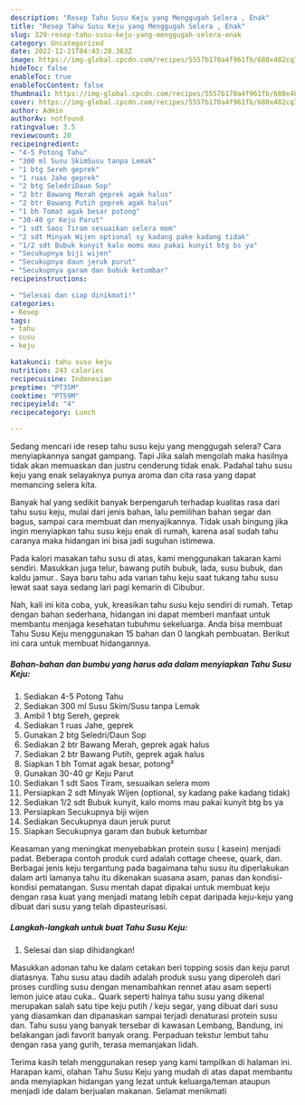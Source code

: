 ```yaml
---
description: "Resep Tahu Susu Keju yang Menggugah Selera , Enak"
title: "Resep Tahu Susu Keju yang Menggugah Selera , Enak"
slug: 329-resep-tahu-susu-keju-yang-menggugah-selera-enak
category: Uncategorized
date: 2022-12-21T04:43:28.363Z
image: https://img-global.cpcdn.com/recipes/5557b170a4f961fb/680x482cq70/tahu-susu-keju-foto-resep-utama.jpg
hideToc: false
enableToc: true
enableTocContent: false
thumbnail: https://img-global.cpcdn.com/recipes/5557b170a4f961fb/680x482cq70/tahu-susu-keju-foto-resep-utama.jpg
cover: https://img-global.cpcdn.com/recipes/5557b170a4f961fb/680x482cq70/tahu-susu-keju-foto-resep-utama.jpg
author: Admin
authorAv: notfound
ratingvalue: 3.5
reviewcount: 20
recipeingredient:
- "4-5 Potong Tahu"
- "300 ml Susu SkimSusu tanpa Lemak"
- "1 btg Sereh geprek"
- "1 ruas Jahe geprek"
- "2 btg SeledriDaun Sop"
- "2 btr Bawang Merah geprek agak halus"
- "2 btr Bawang Putih geprek agak halus"
- "1 bh Tomat agak besar potong"
- "30-40 gr Keju Parut"
- "1 sdt Saos Tiram sesuaikan selera mom"
- "2 sdt Minyak Wijen optional sy kadang pake kadang tidak"
- "1/2 sdt Bubuk kunyit kalo moms mau pakai kunyit btg bs ya"
- "Secukupnya biji wijen"
- "Secukupnya daun jeruk purut"
- "Secukupnya garam dan bubuk ketumbar"
recipeinstructions:

- "Selesai dan siap dinikmati!"
categories:
- Resep
tags:
- tahu
- susu
- keju

katakunci: tahu susu keju 
nutrition: 243 calories
recipecuisine: Indonesian
preptime: "PT35M"
cooktime: "PT59M"
recipeyield: "4"
recipecategory: Lunch

---
```



Sedang mencari ide resep tahu susu keju yang menggugah selera? Cara menyiapkannya sangat gampang. Tapi Jika salah mengolah maka hasilnya tidak akan memuaskan dan justru cenderung tidak enak. Padahal tahu susu keju yang enak selayaknya punya aroma dan cita rasa yang dapat memancing selera kita.


Banyak hal yang sedikit banyak berpengaruh terhadap kualitas rasa dari tahu susu keju, mulai dari jenis bahan, lalu pemilihan bahan segar dan bagus, sampai cara membuat dan menyajikannya. Tidak usah bingung jika ingin menyiapkan tahu susu keju enak di rumah, karena asal sudah tahu caranya maka hidangan ini bisa jadi suguhan istimewa.

Pada kalori masakan tahu susu di atas, kami menggunakan takaran kami sendiri. Masukkan juga telur, bawang putih bubuk, lada, susu bubuk, dan kaldu jamur.. Saya baru tahu ada varian tahu keju saat tukang tahu susu lewat saat saya sedang lari pagi kemarin di Cibubur.


Nah, kali ini kita coba, yuk, kreasikan tahu susu keju sendiri di rumah. Tetap dengan bahan sederhana, hidangan ini dapat memberi manfaat untuk membantu menjaga kesehatan tubuhmu sekeluarga. Anda bisa membuat Tahu Susu Keju menggunakan 15 bahan dan 0 langkah pembuatan. Berikut ini cara untuk membuat hidangannya.

<!--inarticleads1-->

##### Bahan-bahan dan bumbu yang harus ada dalam menyiapkan Tahu Susu Keju:

1. Sediakan 4-5 Potong Tahu
1. Sediakan 300 ml Susu Skim/Susu tanpa Lemak
1. Ambil 1 btg Sereh, geprek
1. Sediakan 1 ruas Jahe, geprek
1. Gunakan 2 btg Seledri/Daun Sop
1. Sediakan 2 btr Bawang Merah, geprek agak halus
1. Sediakan 2 btr Bawang Putih, geprek agak halus
1. Siapkan 1 bh Tomat agak besar, potong²
1. Gunakan 30-40 gr Keju Parut
1. Sediakan 1 sdt Saos Tiram, sesuaikan selera mom
1. Persiapkan 2 sdt Minyak Wijen (optional, sy kadang pake kadang tidak)
1. Sediakan 1/2 sdt Bubuk kunyit, kalo moms mau pakai kunyit btg bs ya
1. Persiapkan Secukupnya biji wijen
1. Sediakan Secukupnya daun jeruk purut
1. Siapkan Secukupnya garam dan bubuk ketumbar


Keasaman yang meningkat menyebabkan protein susu ( kasein) menjadi padat. Beberapa contoh produk curd adalah cottage cheese, quark, dan. Berbagai jenis keju tergantung pada bagaimana tahu susu itu diperlakukan dalam arti lamanya tahu itu dikenakan suasana asam, panas dan kondisi-kondisi pematangan. Susu mentah dapat dipakai untuk membuat keju dengan rasa kuat yang menjadi matang lebih cepat daripada keju-keju yang dibuat dari susu yang telah dipasteurisasi. 

<!--inarticleads2-->

##### Langkah-langkah untuk buat Tahu Susu Keju:


1. Selesai dan siap dihidangkan!

Masukkan adonan tahu ke dalam cetakan beri topping sosis dan keju parut diatasnya. Tahu susu atau dadih adalah produk susu yang diperoleh dari proses curdling susu dengan menambahkan rennet atau asam seperti lemon juice atau cuka.. Quark seperti halnya tahu susu yang dikenal merupakan salah satu tipe keju putih / keju segar, yang dibuat dari susu yang diasamkan dan dipanaskan sampai terjadi denaturasi protein susu dan. Tahu susu yang banyak tersebar di kawasan Lembang, Bandung, ini belakangan jadi favorit banyak orang. Perpaduan tekstur lembut tahu dengan rasa yang gurih, terasa memanjakan lidah. 

Terima kasih telah menggunakan resep yang kami tampilkan di halaman ini. Harapan kami, olahan Tahu Susu Keju yang mudah di atas dapat membantu anda menyiapkan hidangan yang lezat untuk keluarga/teman ataupun menjadi ide dalam berjualan makanan. Selamat menikmati
